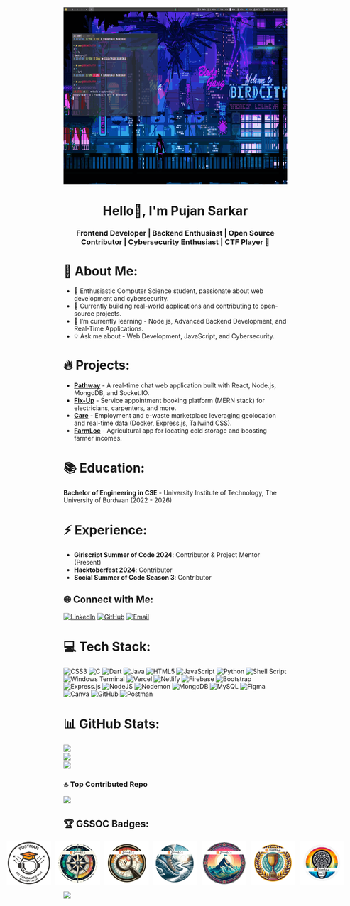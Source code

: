 <img src="background1.gif" height="400" width="1050">
<h1 align="center">Hello👋, I'm Pujan Sarkar</h1>
<h3 align="center">Frontend Developer | Backend Enthusiast | Open Source Contributor | Cybersecurity Enthusiast | CTF Player 🚩</h3>

# 💫 About Me:
- 🚀 Enthusiastic Computer Science student, passionate about web development and cybersecurity.
- 🌱 Currently building real-world applications and contributing to open-source projects.
- 🌱 I’m currently learning - Node.js, Advanced Backend Development, and Real-Time Applications.
- 💡 Ask me about - Web Development, JavaScript, and Cybersecurity.

# 🔥 Projects:
- **[Pathway](https://pathwayabout.vercel.app/)** - A real-time chat web application built with React, Node.js, MongoDB, and Socket.IO.
- **[Fix-Up](https://github.com/RIO-Repository/Fix-Up)** - Service appointment booking platform (MERN stack) for electricians, carpenters, and more.
- **[Care](https://care-nine.vercel.app/)** - Employment and e-waste marketplace leveraging geolocation and real-time data (Docker, Express.js, Tailwind CSS).
- **[FarmLoc](https://drive.google.com/file/d/1-QRuvi1qCbZgSoyblV7GTM2cidCNcSK4/view?usp=drivesdk)** - Agricultural app for locating cold storage and boosting farmer incomes.

# 📚 Education:
**Bachelor of Engineering in CSE** - University Institute of Technology, The University of Burdwan (2022 - 2026)

# ⚡ Experience:
- **Girlscript Summer of Code 2024**: Contributor & Project Mentor (Present)
- **Hacktoberfest 2024**: Contributor
- **Social Summer of Code Season 3**: Contributor

## 🌐 Connect with Me:
[![LinkedIn](https://img.shields.io/badge/LinkedIn-%230077B5.svg?style=for-the-badge&logo=linkedin&logoColor=white)](https://www.linkedin.com/in/pujan-sarkar)
[![GitHub](https://img.shields.io/badge/GitHub-%23121011.svg?style=for-the-badge&logo=github&logoColor=white)](https://github.com/Pujan-sarkar)
[![Email](https://img.shields.io/badge/Email-cse.20221011.uitbu@gmail.com-informational?style=for-the-badge&logo=gmail)](mailto:cse.20221011.uitbu@gmail.com)

# 💻 Tech Stack:
![CSS3](https://img.shields.io/badge/css3-%231572B6.svg?style=for-the-badge&logo=css3&logoColor=white)
![C](https://img.shields.io/badge/c-%2300599C.svg?style=for-the-badge&logo=c&logoColor=white)
![Dart](https://img.shields.io/badge/dart-%230175C2.svg?style=for-the-badge&logo=dart&logoColor=white)
![Java](https://img.shields.io/badge/java-%23ED8B00.svg?style=for-the-badge&logo=openjdk&logoColor=white)
![HTML5](https://img.shields.io/badge/html5-%23E34F26.svg?style=for-the-badge&logo=html5&logoColor=white)
![JavaScript](https://img.shields.io/badge/javascript-%23323330.svg?style=for-the-badge&logo=javascript&logoColor=%23F7DF1E)
![Python](https://img.shields.io/badge/python-3670A0?style=for-the-badge&logo=python&logoColor=ffdd54)
![Shell Script](https://img.shields.io/badge/shell_script-%23121011.svg?style=for-the-badge&logo=gnu-bash&logoColor=white)
![Windows Terminal](https://img.shields.io/badge/Windows%20Terminal-%234D4D4D.svg?style=for-the-badge&logo=windows-terminal&logoColor=white)
![Vercel](https://img.shields.io/badge/vercel-%23000000.svg?style=for-the-badge&logo=vercel&logoColor=white)
![Netlify](https://img.shields.io/badge/netlify-%23000000.svg?style=for-the-badge&logo=netlify&logoColor=#00C7B7)
![Firebase](https://img.shields.io/badge/firebase-%23039BE5.svg?style=for-the-badge&logo=firebase)
![Bootstrap](https://img.shields.io/badge/bootstrap-%238511FA.svg?style=for-the-badge&logo=bootstrap&logoColor=white)
![Express.js](https://img.shields.io/badge/express.js-%23404d59.svg?style=for-the-badge&logo=express&logoColor=%2361DAFB)
![NodeJS](https://img.shields.io/badge/node.js-6DA55F?style=for-the-badge&logo=node.js&logoColor=white)
![Nodemon](https://img.shields.io/badge/NODEMON-%23323330.svg?style=for-the-badge&logo=nodemon&logoColor=%BBDEAD)
![MongoDB](https://img.shields.io/badge/MongoDB-%234ea94b.svg?style=for-the-badge&logo=mongodb&logoColor=white)
![MySQL](https://img.shields.io/badge/mysql-4479A1.svg?style=for-the-badge&logo=mysql&logoColor=white)
![Figma](https://img.shields.io/badge/figma-%23F24E1E.svg?style=for-the-badge&logo=figma&logoColor=white)
![Canva](https://img.shields.io/badge/Canva-%2300C4CC.svg?style=for-the-badge&logo=Canva&logoColor=white)
![GitHub](https://img.shields.io/badge/github-%23121011.svg?style=for-the-badge&logo=github&logoColor=white)
![Postman](https://img.shields.io/badge/Postman-FF6C37?style=for-the-badge&logo=postman&logoColor=white)

# 📊 GitHub Stats:
![](https://github-readme-stats.vercel.app/api?username=Pujan-sarkar&theme=dark&hide_border=false)<br/>
![](https://github-readme-streak-stats.herokuapp.com/?user=Pujan-sarkar&theme=dark&hide_border=false)<br/>
![](https://github-readme-stats.vercel.app/api/top-langs/?username=Pujan-sarkar&theme=dark&hide_border=false&layout=compact)

### 🔝 Top Contributed Repo
![](https://github-contributor-stats.vercel.app/api?username=Pujan-sarkar&limit=5&theme=dark&combine_all_yearly_contributions=true)

## 🏆 GSSOC Badges:
<div style="display:flex; justify-content:center; gap:10px;">
<img src="https://raw.githubusercontent.com/girlscript/gssoc-website-new/main/public/badges/postman.png" width="100px" height="100px" />
<img src="https://github.com/girlscript/gssoc-website-new/blob/main/public/badges/1.png" width="100px" height="100px" />
<img src="https://github.com/girlscript/gssoc-website-new/blob/main/public/badges/2.png" width="100px" height="100px" />
<img src="https://github.com/girlscript/gssoc-website-new/blob/main/public/badges/3.png" width="100px" height="100px" />
<img src="https://github.com/girlscript/gssoc-website-new/blob/main/public/badges/4.png" width="100px" height="100px" />
<img src="https://github.com/girlscript/gssoc-website-new/blob/main/public/badges/5.png" width="100px" height="100px" />
<img src="https://github.com/girlscript/gssoc-website-new/blob/main/public/badges/6.png" width="100px" height="100px" />
</div>

[![](https://visitcount.itsvg.in/api?id=Pujan-sarkar&icon=0&color=0)](https://visitcount.itsvg.in)
